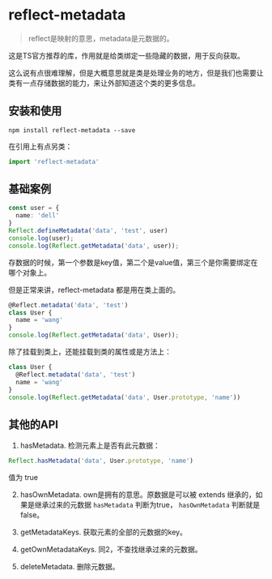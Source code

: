 # reflect-metadata

>reflect是映射的意思，metadata是元数据的。

这是TS官方推荐的库，作用就是给类绑定一些隐藏的数据，用于反向获取。

这么说有点很难理解，但是大概意思就是类是处理业务的地方，但是我们也需要让类有一点存储数据的能力，来让外部知道这个类的更多信息。

## 安装和使用

```ssh
npm install reflect-metadata --save
```
在引用上有点另类：
```ts
import 'reflect-metadata'
```

## 基础案例

```ts
const user = {
  name: 'dell'
}
Reflect.defineMetadata('data', 'test', user)
console.log(user);
console.log(Reflect.getMetadata('data', user));
```
存数据的时候，第一个参数是key值，第二个是value值，第三个是你需要绑定在哪个对象上。

但是正常来讲，reflect-metadata 都是用在类上面的。
```ts
@Reflect.metadata('data', 'test')
class User {
  name = 'wang'
}
console.log(Reflect.getMetadata('data', User));
```
除了挂载到类上，还能挂载到类的属性或是方法上：
```ts
class User {
  @Reflect.metadata('data', 'test')
  name = 'wang'
}
console.log(Reflect.getMetadata('data', User.prototype, 'name'))
```

## 其他的API

1. hasMetadata. 检测元素上是否有此元数据：
```ts
Reflect.hasMetadata('data', User.prototype, 'name')
```
值为 true

2. hasOwnMetadata. own是拥有的意思。原数据是可以被 extends 继承的，如果是继承过来的元数据 `hasMetadata` 判断为true， `hasOwnMetadata` 判断就是false。

3. getMetadataKeys. 获取元素的全部的元数据的key。

4. getOwnMetadataKeys. 同2，不查找继承过来的元数据。

5. deleteMetadata. 删除元数据。